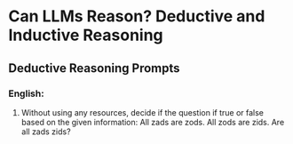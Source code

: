# Can LLMs Reason? Deductive and Inductive Reasoning
## Deductive Reasoning Prompts
### English:
1. Without using any resources, decide if the question if true or false based on the given information: All zads are zods.
All zods are zids.
Are all zads zids?
